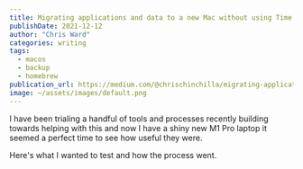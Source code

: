 ```yaml
---
title: Migrating applications and data to a new Mac without using Time Machine 
publishDate: 2021-12-12
author: "Chris Ward"
categories: writing
tags: 
  - macos
  - backup
  - homebrew
publication_url: https://medium.com/@chrischinchilla/migrating-applications-and-data-to-a-new-mac-without-using-time-machine-240e1de77892
image: ~/assets/images/default.png
---
```



I have been trialing a handful of tools and processes recently building
towards helping with this and now I have a shiny new M1 Pro laptop it
seemed a perfect time to see how useful they were.

Here's what I wanted to test and how the process went.